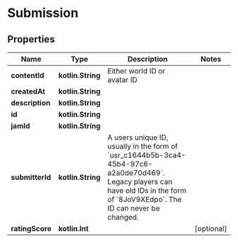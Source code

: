 
# Submission

## Properties
Name | Type | Description | Notes
------------ | ------------- | ------------- | -------------
**contentId** | **kotlin.String** | Either world ID or avatar ID | 
**createdAt** | **kotlin.String** |  | 
**description** | **kotlin.String** |  | 
**id** | **kotlin.String** |  | 
**jamId** | **kotlin.String** |  | 
**submitterId** | **kotlin.String** | A users unique ID, usually in the form of &#x60;usr_c1644b5b-3ca4-45b4-97c6-a2a0de70d469&#x60;. Legacy players can have old IDs in the form of &#x60;8JoV9XEdpo&#x60;. The ID can never be changed. | 
**ratingScore** | **kotlin.Int** |  |  [optional]



